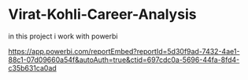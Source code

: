 # Virat-Kohli-Career-Analysis
in this project i work with powerbi 

https://app.powerbi.com/reportEmbed?reportId=5d30f9ad-7432-4ae1-88c1-07d09660a54f&autoAuth=true&ctid=697cdc0a-5696-44fa-8fd4-c35b631ca0ad
